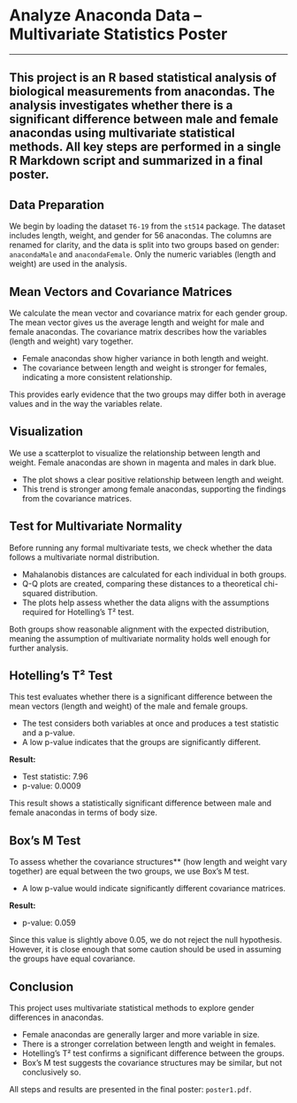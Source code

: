 
# Analyze Anaconda Data – Multivariate Statistics Poster
----
This project is an R based statistical analysis of biological measurements from anacondas. The analysis investigates whether there is a significant difference between male and female anacondas using multivariate statistical methods. All key steps are performed in a single R Markdown script and summarized in a final poster.
----

## Data Preparation

We begin by loading the dataset `T6-19` from the `st514` package. The dataset includes length, weight, and gender for 56 anacondas. The columns are renamed for clarity, and the data is split into two groups based on gender: `anacondaMale` and `anacondaFemale`. Only the numeric variables (length and weight) are used in the analysis.


## Mean Vectors and Covariance Matrices

We calculate the mean vector and covariance matrix for each gender group. The mean vector gives us the average length and weight for male and female anacondas. The covariance matrix describes how the variables (length and weight) vary together.

- Female anacondas show higher variance in both length and weight.
- The covariance between length and weight is stronger for females, indicating a more consistent relationship.

This provides early evidence that the two groups may differ both in average values and in the way the variables relate.



## Visualization

We use a scatterplot to visualize the relationship between length and weight. Female anacondas are shown in magenta and males in dark blue.

- The plot shows a clear positive relationship between length and weight.
- This trend is stronger among female anacondas, supporting the findings from the covariance matrices.



## Test for Multivariate Normality

Before running any formal multivariate tests, we check whether the data follows a multivariate normal distribution.

- Mahalanobis distances are calculated for each individual in both groups.
- Q-Q plots are created, comparing these distances to a theoretical chi-squared distribution.
- The plots help assess whether the data aligns with the assumptions required for Hotelling’s T² test.

Both groups show reasonable alignment with the expected distribution, meaning the assumption of multivariate normality holds well enough for further analysis.


## Hotelling’s T² Test

This test evaluates whether there is a significant difference between the mean vectors (length and weight) of the male and female groups.

- The test considers both variables at once and produces a test statistic and a p-value.
- A low p-value indicates that the groups are significantly different.

**Result:**
- Test statistic: 7.96  
- p-value: 0.0009

This result shows a statistically significant difference between male and female anacondas in terms of body size.


## Box’s M Test

To assess whether the covariance structures** (how length and weight vary together) are equal between the two groups, we use Box’s M test.

- A low p-value would indicate significantly different covariance matrices.

**Result:**
- p-value: 0.059

Since this value is slightly above 0.05, we do not reject the null hypothesis. However, it is close enough that some caution should be used in assuming the groups have equal covariance.


## Conclusion

This project uses multivariate statistical methods to explore gender differences in anacondas.

- Female anacondas are generally larger and more variable in size.
- There is a stronger correlation between length and weight in females.
- Hotelling’s T² test confirms a significant difference between the groups.
- Box’s M test suggests the covariance structures may be similar, but not conclusively so.

All steps and results are presented in the final poster: `poster1.pdf`.
